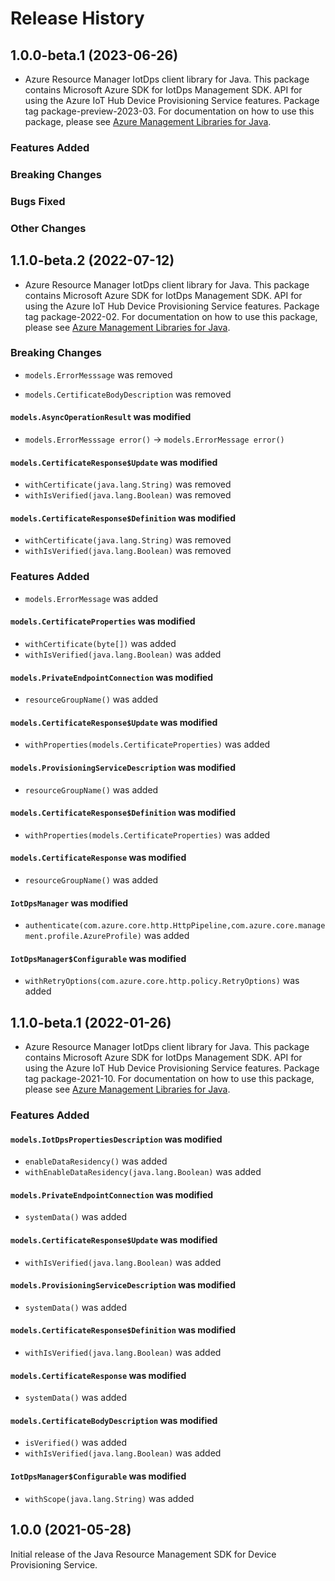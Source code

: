 # Release History

## 1.0.0-beta.1 (2023-06-26)

- Azure Resource Manager IotDps client library for Java. This package contains Microsoft Azure SDK for IotDps Management SDK. API for using the Azure IoT Hub Device Provisioning Service features. Package tag package-preview-2023-03. For documentation on how to use this package, please see [Azure Management Libraries for Java](https://aka.ms/azsdk/java/mgmt).

### Features Added

### Breaking Changes

### Bugs Fixed

### Other Changes

## 1.1.0-beta.2 (2022-07-12)

- Azure Resource Manager IotDps client library for Java. This package contains Microsoft Azure SDK for IotDps Management SDK. API for using the Azure IoT Hub Device Provisioning Service features. Package tag package-2022-02. For documentation on how to use this package, please see [Azure Management Libraries for Java](https://aka.ms/azsdk/java/mgmt).

### Breaking Changes

* `models.ErrorMesssage` was removed

* `models.CertificateBodyDescription` was removed

#### `models.AsyncOperationResult` was modified

* `models.ErrorMesssage error()` -> `models.ErrorMessage error()`

#### `models.CertificateResponse$Update` was modified

* `withCertificate(java.lang.String)` was removed
* `withIsVerified(java.lang.Boolean)` was removed

#### `models.CertificateResponse$Definition` was modified

* `withCertificate(java.lang.String)` was removed
* `withIsVerified(java.lang.Boolean)` was removed

### Features Added

* `models.ErrorMessage` was added

#### `models.CertificateProperties` was modified

* `withCertificate(byte[])` was added
* `withIsVerified(java.lang.Boolean)` was added

#### `models.PrivateEndpointConnection` was modified

* `resourceGroupName()` was added

#### `models.CertificateResponse$Update` was modified

* `withProperties(models.CertificateProperties)` was added

#### `models.ProvisioningServiceDescription` was modified

* `resourceGroupName()` was added

#### `models.CertificateResponse$Definition` was modified

* `withProperties(models.CertificateProperties)` was added

#### `models.CertificateResponse` was modified

* `resourceGroupName()` was added

#### `IotDpsManager` was modified

* `authenticate(com.azure.core.http.HttpPipeline,com.azure.core.management.profile.AzureProfile)` was added

#### `IotDpsManager$Configurable` was modified

* `withRetryOptions(com.azure.core.http.policy.RetryOptions)` was added

## 1.1.0-beta.1 (2022-01-26)

- Azure Resource Manager IotDps client library for Java. This package contains Microsoft Azure SDK for IotDps Management SDK. API for using the Azure IoT Hub Device Provisioning Service features. Package tag package-2021-10. For documentation on how to use this package, please see [Azure Management Libraries for Java](https://aka.ms/azsdk/java/mgmt).

### Features Added

#### `models.IotDpsPropertiesDescription` was modified

* `enableDataResidency()` was added
* `withEnableDataResidency(java.lang.Boolean)` was added

#### `models.PrivateEndpointConnection` was modified

* `systemData()` was added

#### `models.CertificateResponse$Update` was modified

* `withIsVerified(java.lang.Boolean)` was added

#### `models.ProvisioningServiceDescription` was modified

* `systemData()` was added

#### `models.CertificateResponse$Definition` was modified

* `withIsVerified(java.lang.Boolean)` was added

#### `models.CertificateResponse` was modified

* `systemData()` was added

#### `models.CertificateBodyDescription` was modified

* `isVerified()` was added
* `withIsVerified(java.lang.Boolean)` was added

#### `IotDpsManager$Configurable` was modified

* `withScope(java.lang.String)` was added

## 1.0.0 (2021-05-28)

Initial release of the Java Resource Management SDK for Device Provisioning Service.
